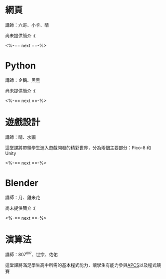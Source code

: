 # 網頁

講師：六哥、小卡、晴

尚未提供簡介 :(

<%-== next ==-%>

# Python

講師：企鵝、黑黑

尚未提供簡介 :(

<%-== next ==-%>

# 遊戲設計

講師：晴、水獺

這堂課將帶領學生進入遊戲開發的精彩世界，分為兩個主要部分：Pico-8 和 Unity

<%-== next ==-%>

# Blender

講師：月、雞米花

尚未提供簡介 :(

<%-== next ==-%>

# 演算法

講師：807<sup><small>807</small></sup>、世宗、佑佑

這堂課將滿足學生高中所需的基本程式能力，讓學生有能力參與[APCS](https://apcs.csie.ntnu.edu.tw)以及程式競賽